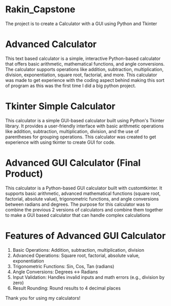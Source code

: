# Rakin_Capstone

The project is to create a Calculator with a GUI using Python and Tkinter 

# Advanced Calculator
This text based calculator is a simple, interactive Python-based calculator that offers basic arithmetic, mathematical functions, and angle conversions. The calculator supports operations like addition, subtraction, multiplication, division, exponentiation, square root, factorial, and more. This calculator was made to get experience with the coding aspect behind making this sort of program as this was the first time I did a big python project. 

# Tkinter Simple Calculator
This calculator is a simple GUI-based calculator built using Python's Tkinter library. It provides a user-friendly interface with basic arithmetic operations like addition, subtraction, multiplication, division, and the use of parentheses for grouping operations. This calculator was created to get experience with using tkinter to create GUI for code. 

# Advanced GUI Calculator (Final Product)
This calculator is a Python-based GUI calculator built with customtkinter. It supports basic arithmetic, advanced mathematical functions (square root, factorial, absolute value), trigonometric functions, and angle conversions between radians and degrees. The purpose for this calculator was to combine the previous 2 versions of calculators and combine them together to make a GUI based calculator that can handle complex calculations

# Features of Advanced GUI Calculator 
1) Basic Operations: Addition, subtraction, multiplication, division
2) Advanced Operations: Square root, factorial, absolute value, exponentiation
3) Trigonometric Functions: Sin, Cos, Tan (radians)
4) Angle Conversions: Degrees ↔ Radians
5) Input Validation: Handles invalid inputs and math errors (e.g., division by zero)
6) Result Rounding: Round results to 4 decimal places

Thank you for using my calculators!